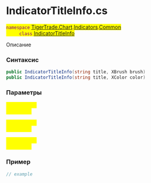 
# IndicatorTitleInfo.cs
<mark style="color:purple;">`namespace` [TigerTrade.Chart](../../../../../TigerTrade.Chart.md).[Indicators](../../../../../TigerTrade.Chart/Indicators.md).[Common](../../../../../TigerTrade.Chart/Indicators/Common.md)  
&nbsp;&nbsp;&nbsp;&nbsp;&nbsp;&nbsp;&nbsp;&nbsp;&nbsp;`class` [IndicatorTitleInfo](../../IndicatorTitleInfo.cs.md)

Описание

### Синтаксис
```csharp
public IndicatorTitleInfo(string title, XBrush brush)
public IndicatorTitleInfo(string title, XColor color)
```
### Параметры  
<mark style="color:yellow;">`title` *`string`*  
 *Описание*  
  
<mark style="color:yellow;">`brush` *`XBrush`*  
 *Описание*  
  
<mark style="color:yellow;">`color` *`XColor`*  
 *Описание*  
  


### Пример  
```csharp
// example
```
                    
                    